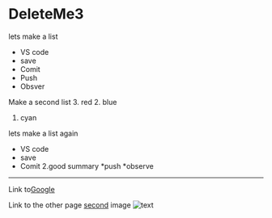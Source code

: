 # DeleteMe3
lets make a list
* VS code 
* save 
* Comit
* Push
* Obsver

Make a second list
3. red
2. blue
1. cyan

lets make a list again
 * VS code 
 * save 
 * Comit
2.good summary
*push
*observe

------------------
Link to[Google](https://i.natgeofe.com/k/7bfcf2d2-542e-44f0-962a-c36f2efa98a5/heart.jpg?w=636&h=358)

Link to the other page [second](second.md)
image
![text](GitHub\heart.jpg)